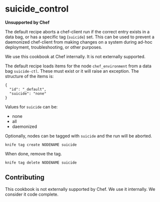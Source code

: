 # suicide_control

**Unsupported by Chef**

The default recipe aborts a chef-client run if the correct entry
exists in a data bag, or has a specific tag (`suicide`) set. This can
be used to prevent a daemonized chef-client from making changes on a
system during ad-hoc deployment, troubleshooting, or other purposes.

We use this cookbook at Chef internally. It is not externally
supported.

The default recipe loads items for the node `chef_environment` from a
data bag `suicide-ctl`. These must exist or it will raise an
exception. The structure of the items is:

    {
      "id": "_default",
      "suicide": "none"
    }

Values for `suicide` can be:

* none
* all
* daemonized

Optionally, nodes can be tagged with `suicide` and the run will be
aborted.

    knife tag create NODENAME suicide

When done, remove the tag.

    knife tag delete NODENAME suicide

## Contributing

This cookbook is not externally supported by Chef. We use it
internally. We consider it code complete.
